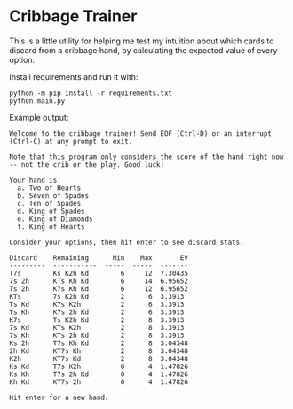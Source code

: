 # Cribbage Trainer

This is a little utility for helping me test my intuition about which cards to discard from a cribbage hand, by calculating the expected value of every option.

Install requirements and run it with:

```
python -m pip install -r requirements.txt
python main.py
```

Example output:

```
Welcome to the cribbage trainer! Send EOF (Ctrl-D) or an interrupt (Ctrl-C) at any prompt to exit.

Note that this program only considers the score of the hand right now -- not the crib or the play. Good luck!

Your hand is:
  a. Two of Hearts
  b. Seven of Spades
  c. Ten of Spades
  d. King of Spades
  e. King of Diamonds
  f. King of Hearts

Consider your options, then hit enter to see discard stats.

Discard    Remaining      Min    Max       EV
---------  -----------  -----  -----  -------
T7s        Ks K2h Kd        6     12  7.30435
7s 2h      KTs Kh Kd        6     14  6.95652
Ts 2h      K7s Kh Kd        6     12  6.95652
KTs        7s K2h Kd        2      6  3.3913
Ts Kd      K7s K2h          2      6  3.3913
Ts Kh      K7s 2h Kd        2      6  3.3913
K7s        Ts K2h Kd        2      8  3.3913
7s Kd      KTs K2h          2      8  3.3913
7s Kh      KTs 2h Kd        2      8  3.3913
Ks 2h      T7s Kh Kd        2      8  3.04348
2h Kd      KT7s Kh          2      8  3.04348
K2h        KT7s Kd          2      8  3.04348
Ks Kd      T7s K2h          0      4  1.47826
Ks Kh      T7s 2h Kd        0      4  1.47826
Kh Kd      KT7s 2h          0      4  1.47826

Hit enter for a new hand.
```
